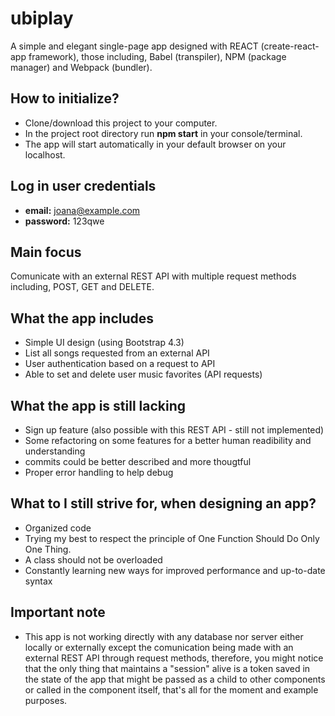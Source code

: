 # ubiplay
A simple and elegant single-page app designed with REACT (create-react-app framework), those including, Babel (transpiler), NPM (package manager) and Webpack (bundler).

## How to initialize? ##
+ Clone/download this project to your computer. 
+ In the project root directory run **npm start** in your console/terminal.
+ The app will start automatically in your default browser on your localhost.

## Log in user credentials ##
+ **email:** joana@example.com
+ **password:** 123qwe

## Main focus
Comunicate with an external REST API with multiple request methods including, POST, GET and DELETE.

## What the app includes
+ Simple UI design (using Bootstrap 4.3)
+ List all songs requested from an external API
+ User authentication based on a request to API
+ Able to set and delete user music favorites (API requests)

## What the app is still lacking
+ Sign up feature (also possible with this REST API - still not implemented)
+ Some refactoring on some features for a better human readibility and understanding
+ commits could be better described and more thougtful
+ Proper error handling to help debug

## What to I still strive for, when designing an app?
+ Organized code
+ Trying my best to respect the principle of One Function Should Do Only One Thing.
+ A class should not be overloaded
+ Constantly learning new ways for improved performance and up-to-date syntax


## Important note
+ This app is not working directly with any database nor server either locally or externally except 
the comunication being made with an external REST API through request methods, 
therefore, you might notice that the only thing that maintains a "session" 
alive is a token saved in the state of the app that might be passed as a child to other components or called in the component itself, that's all for the moment and example purposes.
